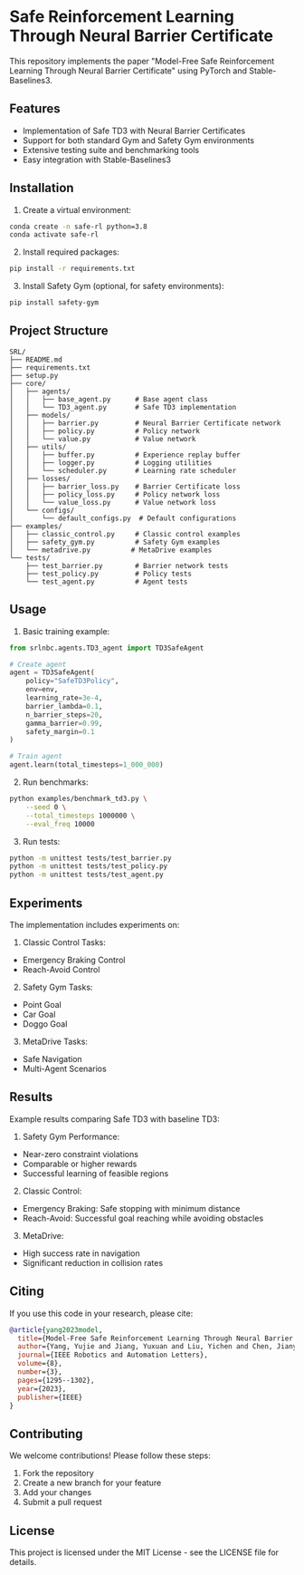 # Safe Reinforcement Learning Through Neural Barrier Certificate

This repository implements the paper "Model-Free Safe Reinforcement Learning Through Neural Barrier Certificate" using PyTorch and Stable-Baselines3.

## Features

- Implementation of Safe TD3 with Neural Barrier Certificates
- Support for both standard Gym and Safety Gym environments  
- Extensive testing suite and benchmarking tools
- Easy integration with Stable-Baselines3

## Installation

1. Create a virtual environment:
```bash
conda create -n safe-rl python=3.8
conda activate safe-rl
```

2. Install required packages:
```bash
pip install -r requirements.txt
```

3. Install Safety Gym (optional, for safety environments):
```bash
pip install safety-gym
```

## Project Structure

```
SRL/
├── README.md
├── requirements.txt
├── setup.py
├── core/
│   ├── agents/
│   │   ├── base_agent.py      # Base agent class
│   │   └── TD3_agent.py       # Safe TD3 implementation
│   ├── models/
│   │   ├── barrier.py         # Neural Barrier Certificate network
│   │   ├── policy.py          # Policy network
│   │   └── value.py           # Value network
│   ├── utils/
│   │   ├── buffer.py          # Experience replay buffer
│   │   ├── logger.py          # Logging utilities
│   │   └── scheduler.py       # Learning rate scheduler
│   ├── losses/
│   │   ├── barrier_loss.py    # Barrier Certificate loss
│   │   ├── policy_loss.py     # Policy network loss
│   │   └── value_loss.py      # Value network loss
│   └── configs/
│       └── default_configs.py  # Default configurations
├── examples/
│   ├── classic_control.py     # Classic control examples
│   ├── safety_gym.py          # Safety Gym examples
│   └── metadrive.py          # MetaDrive examples
└── tests/
    ├── test_barrier.py        # Barrier network tests
    ├── test_policy.py         # Policy tests
    └── test_agent.py          # Agent tests
```

## Usage

1. Basic training example:

```python
from srlnbc.agents.TD3_agent import TD3SafeAgent

# Create agent
agent = TD3SafeAgent(
    policy="SafeTD3Policy",
    env=env,
    learning_rate=3e-4,
    barrier_lambda=0.1,
    n_barrier_steps=20,
    gamma_barrier=0.99,
    safety_margin=0.1
)

# Train agent
agent.learn(total_timesteps=1_000_000)
```

2. Run benchmarks:

```bash
python examples/benchmark_td3.py \
    --seed 0 \
    --total_timesteps 1000000 \
    --eval_freq 10000
```

3. Run tests:

```bash
python -m unittest tests/test_barrier.py
python -m unittest tests/test_policy.py
python -m unittest tests/test_agent.py
```

## Experiments

The implementation includes experiments on:

1. Classic Control Tasks:
- Emergency Braking Control
- Reach-Avoid Control

2. Safety Gym Tasks:
- Point Goal
- Car Goal
- Doggo Goal

3. MetaDrive Tasks:
- Safe Navigation
- Multi-Agent Scenarios

## Results

Example results comparing Safe TD3 with baseline TD3:

1. Safety Gym Performance:
- Near-zero constraint violations
- Comparable or higher rewards
- Successful learning of feasible regions

2. Classic Control:
- Emergency Braking: Safe stopping with minimum distance
- Reach-Avoid: Successful goal reaching while avoiding obstacles

3. MetaDrive:
- High success rate in navigation
- Significant reduction in collision rates

## Citing

If you use this code in your research, please cite:

```bibtex
@article{yang2023model,
  title={Model-Free Safe Reinforcement Learning Through Neural Barrier Certificate},
  author={Yang, Yujie and Jiang, Yuxuan and Liu, Yichen and Chen, Jianyu and Li, Shengbo Eben},
  journal={IEEE Robotics and Automation Letters},
  volume={8},
  number={3},
  pages={1295--1302},
  year={2023},
  publisher={IEEE}
}
```

## Contributing

We welcome contributions! Please follow these steps:

1. Fork the repository
2. Create a new branch for your feature
3. Add your changes
4. Submit a pull request

## License

This project is licensed under the MIT License - see the LICENSE file for details.
